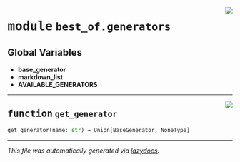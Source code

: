 <!-- markdownlint-disable -->

<a href="https://github.com/best-of-lists/best-of-generator/blob/main/src/best_of/generators/__init__.py#L0"><img align="right" style="float:right;" src="https://img.shields.io/badge/-source-cccccc?style=flat-square"></a>

# <kbd>module</kbd> `best_of.generators`




**Global Variables**
---------------
- **base_generator**
- **markdown_list**
- **AVAILABLE_GENERATORS**

---

<a href="https://github.com/best-of-lists/best-of-generator/blob/main/src/best_of/generators/__init__.py#L11"><img align="right" style="float:right;" src="https://img.shields.io/badge/-source-cccccc?style=flat-square"></a>

## <kbd>function</kbd> `get_generator`

```python
get_generator(name: str) → Union[BaseGenerator, NoneType]
```








---

_This file was automatically generated via [lazydocs](https://github.com/ml-tooling/lazydocs)._
